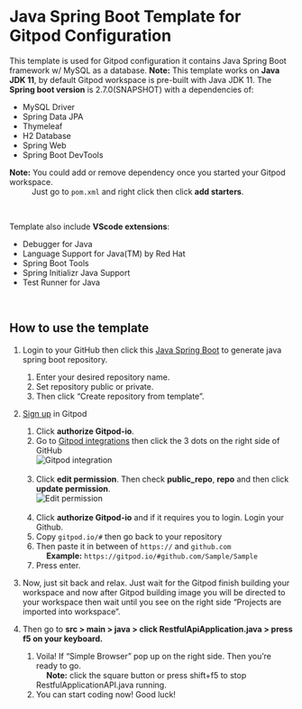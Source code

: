 # Java Spring Boot Template for Gitpod Configuration

This template is used for Gitpod configuration it contains Java Spring Boot framework w/ MySQL as a database. **Note:** This template works on **Java JDK 11**, by default Gitpod workspace is pre-built with Java JDK 11. The **Spring boot version** is 2.7.0(SNAPSHOT) with a dependencies of:
- MySQL Driver
- Spring Data JPA
- Thymeleaf
- H2 Database
- Spring Web
- Spring Boot DevTools

**Note:** You could add or remove dependency once you started your Gitpod workspace.    
&emsp; &emsp;&nbsp; Just go to `pom.xml` and right click then click **add starters**.

<br/>

Template also include **VScode extensions**:
- Debugger for Java
- Language Support for Java(TM) by Red Hat
- Spring Boot Tools
- Spring Initializr Java Support
- Test Runner for Java  

<br/>

## How to use the template

1.	Login to your GitHub then click this [Java Spring Boot](https://github.com/xBlueRose/JavaSpring_Template/generate "Github Repository") to generate java spring boot repository.
     1. Enter your desired repository name.
     2. Set repository public or private.
     3. Then click “Create repository from template”.  

2.	[Sign up](https://gitpod.io/new "Gitpod Sign up") in Gitpod
     1.  Click **authorize Gitpod-io**.
     2.  Go to [Gitpod integrations](https://gitpod.io/integrations "Gitpod Integrations") then click the 3 dots on the right side of GitHub <br/>![Gitpod integration](https://user-images.githubusercontent.com/85826085/159395535-1185138f-583f-43df-a123-add528c79f2a.png) <br/><br/>
     3. Click **edit permission**. Then check **public_repo**, **repo** and then click **update permission**.<br/>![Edit permission](https://user-images.githubusercontent.com/85826085/159396199-0b1a472e-5673-44c7-bc1b-78e851382b54.png)<br/><br/>
     4. Click **authorize Gitpod-io** and if it requires you to login. Login your Github.
     5. Copy `gitpod.io/#` then go back to your repository
     6. Then paste it in between of `https://` and `github.com` <br/>&emsp; **Example:** `https://gitpod.io/#github.com/Sample/Sample`
     7. Press enter.

3.   Now, just sit back and relax. Just wait for the Gitpod finish building your workspace and now after Gitpod building image you will be directed to your workspace then wait until you see on the right side “Projects are imported into workspace”.
4.   Then go to **src > main > java > click RestfulApiApplication.java > press f5 on your keyboard.**
     1. Voila! If “Simple Browser” pop up on the right side. Then you’re ready to go. <br/>&emsp; **Note:** click the square button or press shift+f5 to stop RestfulApplicationAPI.java running.
     2. You can start coding now! Good luck!

